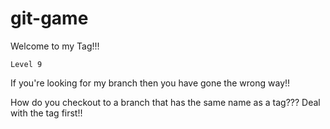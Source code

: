 git-game
========

Welcome to my Tag!!! 

``Level 9``

If you're looking for my branch then you have gone the wrong way!!

How do you checkout to a branch that has the same name as a tag??? 
Deal with the tag first!!


